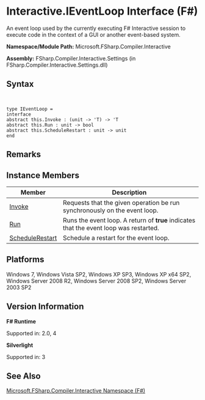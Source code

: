 # Interactive.IEventLoop Interface (F#)

An event loop used by the currently executing F# Interactive session to execute code in the context of a GUI or another event-based system.

**Namespace/Module Path:** Microsoft.FSharp.Compiler.Interactive

**Assembly:** FSharp.Compiler.Interactive.Settings (in FSharp.Compiler.Interactive.Settings.dll)


## Syntax


```


type IEventLoop =
interface
abstract this.Invoke : (unit -> 'T) -> 'T
abstract this.Run : unit -> bool
abstract this.ScheduleRestart : unit -> unit
end

```



## Remarks

## Instance Members


|Member|Description|
|------|-----------|
|[Invoke](http://msdn.microsoft.com/en-us/library/f9002b6e-d525-4abc-ad4b-0ff0888c16d6)|Requests that the given operation be run synchronously on the event loop.|
|[Run](http://msdn.microsoft.com/en-us/library/24209128-a677-41e5-97e2-b8e95a0369d8)|Runs the event loop. A return of **true** indicates that the event loop was restarted.|
|[ScheduleRestart](http://msdn.microsoft.com/en-us/library/d9d408fe-47d5-45bf-807a-b5d856231e4b)|Schedule a restart for the event loop.|

## Platforms
Windows 7, Windows Vista SP2, Windows XP SP3, Windows XP x64 SP2, Windows Server 2008 R2, Windows Server 2008 SP2, Windows Server 2003 SP2


## Version Information
**F# Runtime**

Supported in: 2.0, 4

**Silverlight**

Supported in: 3


## See Also
[Microsoft.FSharp.Compiler.Interactive Namespace &#40;F&#35;&#41;](Microsoft.FSharp.Compiler.Interactive-Namespace-%5BFSharp%5D.md)

